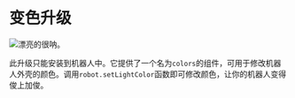 # 变色升级

![漂亮的很呐。](item:computronics:oc_parts@7)

此升级只能安装到机器人中。它提供了一个名为`colors`的组件，可用于修改机器人外壳的颜色。调用`robot.setLightColor`函数即可修改颜色，让你的机器人变得俊上加俊。
